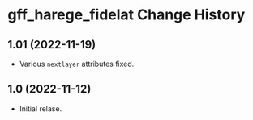 # gff_harege_fidelat Change History


## 1.01 (2022-11-19)
* Various `nextlayer` attributes fixed.

## 1.0  (2022-11-12)
* Initial relase.
